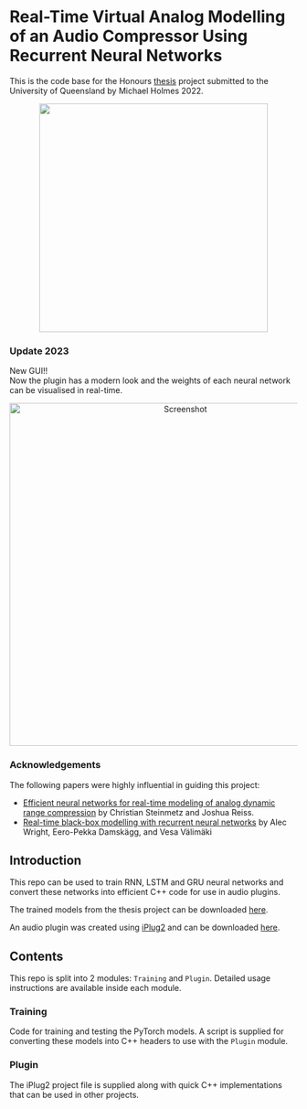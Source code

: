 # Real-Time Virtual Analog Modelling of an Audio Compressor Using Recurrent Neural Networks
This is the code base for the Honours [thesis](https://files.hcloudh.com/s/zrpJqozJeN6Y25c) project submitted to the University of Queensland by Michael Holmes 2022.

<p align="center">
  <img src="https://user-images.githubusercontent.com/99728921/200828493-54f9ee7d-5127-4c0e-a326-13283a6a058b.png" width="400">
</p>

### Update 2023
New GUI!!  
Now the plugin has a modern look and the weights of each neural network can be visualised in real-time.
<p align="center">
<img width="600" alt="Screenshot" src="https://user-images.githubusercontent.com/99728921/224527763-4ca6901a-88c7-493e-839e-b351a2d7af7a.png">
</p>

### Acknowledgements
The following papers were highly influential in guiding this project:
* [Efficient neural networks for real-time modeling of analog dynamic range compression](https://arxiv.org/abs/2102.06200) by Christian Steinmetz and Joshua Reiss.
* [Real-time black-box modelling with recurrent neural networks](http://dafx.de/paper-archive/2019/DAFx2019_paper_43.pdf) by Alec Wright, Eero-Pekka Damskägg, and Vesa Välimäki 

## Introduction
This repo can be used to train RNN, LSTM and GRU neural networks and convert these networks into efficient C++ code for use in audio plugins. 

The trained models from the thesis project can be downloaded [here](https://files.hcloudh.com/s/qcNFYJYneXgY8X5).

An audio plugin was created using [iPlug2](https://github.com/iPlug2/iPlug2) and can be downloaded [here](https://files.hcloudh.com/s/K7ZaaWbxzKEjQt6).


## Contents
This repo is split into 2 modules: `Training` and `Plugin`. Detailed usage instructions are available inside each module.

### Training
Code for training and testing the PyTorch models. A script is supplied for converting these models into C++ headers to use with the `Plugin` module.

### Plugin
The iPlug2 project file is supplied along with quick C++ implementations that can be used in other projects.  
